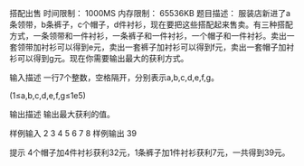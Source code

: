 搭配出售
时间限制： 1000MS
内存限制： 65536KB
题目描述：
服装店新进了a条领带，b条裤子，c个帽子，d件衬衫，现在要把这些搭配起来售卖。有三种搭配方式，一条领带和一件衬衫，一条裤子和一件衬衫，一个帽子和一件衬衫。卖出一套领带加衬衫可以得到e元，卖出一套裤子加衬衫可以得到f元，卖出一套帽子加衬衫可以得到g元。现在你需要输出最大的获利方式。



输入描述
一行7个整数，空格隔开，分别表示a,b,c,d,e,f,g。

(1≤a,b,c,d,e,f,g≤1e5)

输出描述
输出最大获利的值。


样例输入
2 3 4 5 6 7 8
样例输出
39

提示
4个帽子加4件衬衫获利32元，1条裤子加1件衬衫获利7元，一共得到39元。
